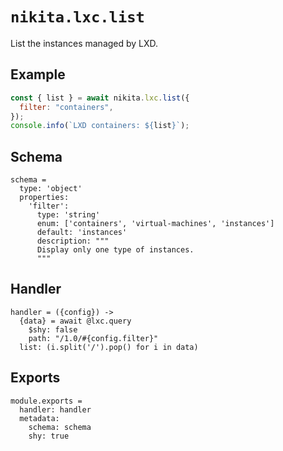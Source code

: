 
# `nikita.lxc.list`

List the instances managed by LXD.

## Example

```js
const { list } = await nikita.lxc.list({
  filter: "containers",
});
console.info(`LXD containers: ${list}`);
```

## Schema

    schema =
      type: 'object'
      properties:
        'filter':
          type: 'string'
          enum: ['containers', 'virtual-machines', 'instances']
          default: 'instances'
          description: """
          Display only one type of instances.
          """

## Handler

    handler = ({config}) ->
      {data} = await @lxc.query
        $shy: false
        path: "/1.0/#{config.filter}"
      list: (i.split('/').pop() for i in data)

## Exports

    module.exports =
      handler: handler
      metadata:
        schema: schema
        shy: true
